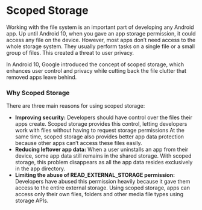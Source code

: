 # Scoped Storage

Working with the file system is an important part of developing any Android app. Up until Android 10, when you gave an app storage permission, it could access any file on the device. However, most apps don’t need access to the whole storage system. They usually perform tasks on a single file or a small group of files. This created a threat to user privacy.

In Android 10, Google introduced the concept of scoped storage, which enhances user control and privacy while cutting back the file clutter that removed apps leave behind.

### Why Scoped Storage

There are three main reasons for using scoped storage:

* **Improving security:** Developers should have control over the files their apps create. Scoped storage provides this control, letting developers work with files without having to request storage permissions At the same time, scoped storage also provides better app data protection because other apps can’t access these files easily.
* **Reducing leftover app data:** When a user uninstalls an app from their device, some app data still remains in the shared storage. With scoped storage, this problem disappears as all the app data resides exclusively in the app directory.
* **Limiting the abuse of READ_EXTERNAL_STORAGE permission:** Developers have abused this permission heavily because it gave them access to the entire external storage. Using scoped storage, apps can access only their own files, folders and other media file types using storage APIs.



